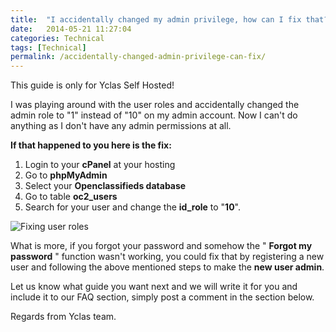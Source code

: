 ```yaml
---
title:  "I accidentally changed my admin privilege, how can I fix that?"
date:   2014-05-21 11:27:04
categories: Technical
tags: [Technical]
permalink: /accidentally-changed-admin-privilege-can-fix/
---
```

<div class="alert alert-warning">
<strong><i class="glyphicon glyphicon-warning-sign"></i> </strong> This guide is only for Yclas Self Hosted!
</div>

I was playing around with the user roles and accidentally changed the admin role to "1" instead of "10" on my admin account. Now I can't do anything as I don't have any admin permissions at all.

**If that happened to you here is the fix:** 

1. Login to your **cPanel** at your hosting 
2. Go to **phpMyAdmin** 
3. Select your **Openclassifieds database** 
4. Go to table **oc2_users** 
5. Search for your user and change the **id_role** to "**10**". 

![Fixing user roles](//open-classifieds.com/wp-content/uploads/2014/05/Fixing-user-roles.png)

What is more, if you forgot your password and somehow the " **Forgot my password** " function wasn't working, you could fix that by registering a new user and following the above mentioned steps to make the **new user admin**.

Let us know what guide you want next and we will write it for you and include it to our FAQ section, simply post a comment in the section below.

Regards from Yclas team.

